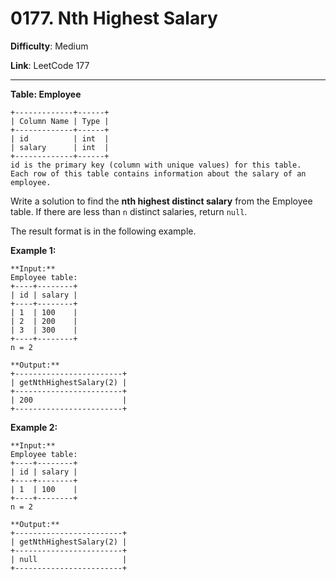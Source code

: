 # 0177. Nth Highest Salary

**Difficulty**: Medium

**Link**: LeetCode 177

---

**Table: Employee**

    +-------------+------+
    | Column Name | Type |
    +-------------+------+
    | id          | int  |
    | salary      | int  |
    +-------------+------+
    id is the primary key (column with unique values) for this table.
    Each row of this table contains information about the salary of an employee.

Write a solution to find the **nth highest distinct salary** from the Employee table. If there are less than `n` distinct salaries, return `null`.

The result format is in the following example.

**Example 1:**

    **Input:** 
    Employee table:
    +----+--------+
    | id | salary |
    +----+--------+
    | 1  | 100    |
    | 2  | 200    |
    | 3  | 300    |
    +----+--------+
    n = 2

    **Output:** 
    +------------------------+
    | getNthHighestSalary(2) |
    +------------------------+
    | 200                    |
    +------------------------+

**Example 2:**

    **Input:** 
    Employee table:
    +----+--------+
    | id | salary |
    +----+--------+
    | 1  | 100    |
    +----+--------+
    n = 2

    **Output:** 
    +------------------------+
    | getNthHighestSalary(2) |
    +------------------------+
    | null                   |
    +------------------------+
